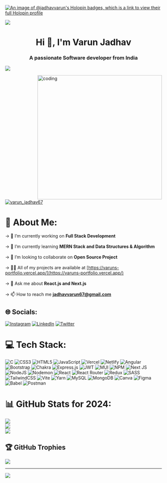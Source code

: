 [![An image of @jadhavvarun's Holopin badges, which is a link to view their full Holopin profile](https://holopin.me/jadhavvarun)](https://holopin.io/@jadhavvarun)

![](https://i.imgur.com/waxVImv.png)

<h1 align="center">Hi 👋, I'm Varun Jadhav</h1>
<h3 align="center">A passionate Software developer from India</h3>

![](https://i.imgur.com/waxVImv.png)

<img align="right" alt="coding" width="400" src="https://i.giphy.com/qgQUggAC3Pfv687qPC.webp">


<p align="left"> <a href="https://twitter.com/varun_jadhav67" target="blank"><img src="https://img.shields.io/twitter/follow/varun_jadhav67?logo=twitter&style=for-the-badge" alt="varun_jadhav67" /></a> </p>

# 💫 About Me:
→  🔭 I’m currently working on **Full Stack Development**<br><br>
→ 🌱 I’m currently learning **MERN Stack and Data Structures & Algorithm**<br><br>
→ 👯 I’m looking to collaborate on **Open Source Project**<br><br>
→ 👨‍💻 All of my projects are available at [https://varuns-portfolio.vercel.app/](https://varuns-portfolio.vercel.app/)<br><br>
→ 💬 Ask me about **React.js and Next.js**<br><br>→ 📫 How to reach me **jadhavvarun67@gmail.com**<br>


## 🌐 Socials:
[![Instagram](https://img.shields.io/badge/Instagram-%23E4405F.svg?logo=Instagram&logoColor=white)](https://instagram.com/jadhavvarun__) [![LinkedIn](https://img.shields.io/badge/LinkedIn-%230077B5.svg?logo=linkedin&logoColor=white)](https://linkedin.com/in/varun-jadhav-620814152) [![Twitter](https://img.shields.io/badge/Twitter-%231DA1F2.svg?logo=Twitter&logoColor=white)](https://twitter.com/varun_jadhav67) 

# 💻 Tech Stack:
![C](https://img.shields.io/badge/c-%2300599C.svg?style=for-the-badge&logo=c&logoColor=white) ![CSS3](https://img.shields.io/badge/css3-%231572B6.svg?style=for-the-badge&logo=css3&logoColor=white) ![HTML5](https://img.shields.io/badge/html5-%23E34F26.svg?style=for-the-badge&logo=html5&logoColor=white) ![JavaScript](https://img.shields.io/badge/javascript-%23323330.svg?style=for-the-badge&logo=javascript&logoColor=%23F7DF1E) ![Vercel](https://img.shields.io/badge/vercel-%23000000.svg?style=for-the-badge&logo=vercel&logoColor=white) ![Netlify](https://img.shields.io/badge/netlify-%23000000.svg?style=for-the-badge&logo=netlify&logoColor=#00C7B7) ![Angular](https://img.shields.io/badge/angular-%23DD0031.svg?style=for-the-badge&logo=angular&logoColor=white) ![Bootstrap](https://img.shields.io/badge/bootstrap-%238511FA.svg?style=for-the-badge&logo=bootstrap&logoColor=white) ![Chakra](https://img.shields.io/badge/chakra-%234ED1C5.svg?style=for-the-badge&logo=chakraui&logoColor=white) ![Express.js](https://img.shields.io/badge/express.js-%23404d59.svg?style=for-the-badge&logo=express&logoColor=%2361DAFB) ![JWT](https://img.shields.io/badge/JWT-black?style=for-the-badge&logo=JSON%20web%20tokens) ![MUI](https://img.shields.io/badge/MUI-%230081CB.svg?style=for-the-badge&logo=mui&logoColor=white) ![NPM](https://img.shields.io/badge/NPM-%23CB3837.svg?style=for-the-badge&logo=npm&logoColor=white) ![Next JS](https://img.shields.io/badge/Next-black?style=for-the-badge&logo=next.js&logoColor=white) ![NodeJS](https://img.shields.io/badge/node.js-6DA55F?style=for-the-badge&logo=node.js&logoColor=white) ![Nodemon](https://img.shields.io/badge/NODEMON-%23323330.svg?style=for-the-badge&logo=nodemon&logoColor=%BBDEAD) ![React](https://img.shields.io/badge/react-%2320232a.svg?style=for-the-badge&logo=react&logoColor=%2361DAFB) ![React Router](https://img.shields.io/badge/React_Router-CA4245?style=for-the-badge&logo=react-router&logoColor=white) ![Redux](https://img.shields.io/badge/redux-%23593d88.svg?style=for-the-badge&logo=redux&logoColor=white) ![SASS](https://img.shields.io/badge/SASS-hotpink.svg?style=for-the-badge&logo=SASS&logoColor=white) ![TailwindCSS](https://img.shields.io/badge/tailwindcss-%2338B2AC.svg?style=for-the-badge&logo=tailwind-css&logoColor=white) ![Vite](https://img.shields.io/badge/vite-%23646CFF.svg?style=for-the-badge&logo=vite&logoColor=white) ![Yarn](https://img.shields.io/badge/yarn-%232C8EBB.svg?style=for-the-badge&logo=yarn&logoColor=white) ![MySQL](https://img.shields.io/badge/mysql-%2300000f.svg?style=for-the-badge&logo=mysql&logoColor=white) ![MongoDB](https://img.shields.io/badge/MongoDB-%234ea94b.svg?style=for-the-badge&logo=mongodb&logoColor=white) ![Canva](https://img.shields.io/badge/Canva-%2300C4CC.svg?style=for-the-badge&logo=Canva&logoColor=white) ![Figma](https://img.shields.io/badge/figma-%23F24E1E.svg?style=for-the-badge&logo=figma&logoColor=white) ![Babel](https://img.shields.io/badge/Babel-F9DC3e?style=for-the-badge&logo=babel&logoColor=black) ![Postman](https://img.shields.io/badge/Postman-FF6C37?style=for-the-badge&logo=postman&logoColor=white)
# 📊 GitHub Stats for 2024:
![](https://github-readme-stats.vercel.app/api?username=Jadhavvarun&theme=omni&hide_border=false&include_all_commits=true&count_private=true&custom_title=GitHub%20Stats%20%282024%29)<br/>
![](https://github-readme-streak-stats.herokuapp.com/?user=Jadhavvarun&theme=omni&hide_border=false)<br/>
![](https://github-readme-stats.vercel.app/api/top-langs/?username=Jadhavvarun&theme=omni&hide_border=false&include_all_commits=true&count_private=true&layout=compact&custom_title=Top%20Languages%20%282024%29)


## 🏆 GitHub Trophies
![](https://github-profile-trophy.vercel.app/?username=Jadhavvarun&theme=radical&no-frame=true&no-bg=false&margin-w=4)

---
[![](https://visitcount.itsvg.in/api?id=Jadhavvarun&icon=4&color=12)](https://visitcount.itsvg.in)
